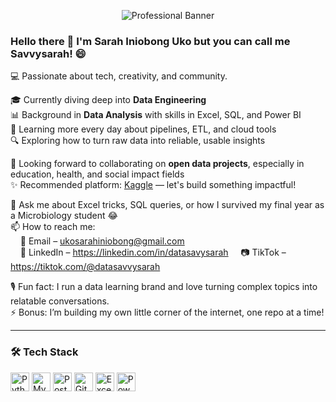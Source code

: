 <!-- Banner (optional but recommended for personality!) -->
<p align="center">
  <img src= "![Header](./https://github.com/datasavvysarah/sarah_profile_readme/blob/main/Professional%20LinkedIn%20Banner.png)"alt= "Professional Banner" />

</p>

### Hello there 👋 I'm Sarah Iniobong Uko but you can call me Savvysarah! 😄

💻 Passionate about tech, creativity, and community.

🎓 Currently diving deep into **Data Engineering**  
📊 Background in **Data Analysis** with skills in Excel, SQL, and Power BI  
🌱 Learning more every day about pipelines, ETL, and cloud tools  
🔍 Exploring how to turn raw data into reliable, usable insights

🤝 Looking forward to collaborating on **open data projects**, especially in education, health, and social impact fields  
✨ Recommended platform: [Kaggle](https://www.kaggle.com/) — let's build something impactful!

💬 Ask me about Excel tricks, SQL queries, or how I survived my final year as a Microbiology student 😂  
📫 How to reach me:  
&nbsp;&nbsp;&nbsp;&nbsp;📧 Email – ukosarahiniobong@gmail.com  
&nbsp;&nbsp;&nbsp;&nbsp;📱 LinkedIn – https://linkedin.com/in/datasavysarah
&nbsp;&nbsp;&nbsp;&nbsp;📷 TikTok – https://tiktok.com/@datasavvysarah

🎙️ Fun fact: I run a data learning brand and love turning complex topics into relatable conversations.  
⚡ Bonus: I’m building my own little corner of the internet, one repo at a time!

---

### 🛠️ Tech Stack
<p align="left">
  <img src="https://cdn.jsdelivr.net/gh/devicons/devicon/icons/python/python-original.svg" height="30" alt="Python" />
  <img src="https://cdn.jsdelivr.net/gh/devicons/devicon/icons/mysql/mysql-original-wordmark.svg" height="30" alt="MySQL" />
  <img src="https://cdn.jsdelivr.net/gh/devicons/devicon/icons/postgresql/postgresql-original.svg" height="30" alt="PostgreSQL" />
  <img src="https://cdn.jsdelivr.net/gh/devicons/devicon/icons/git/git-original.svg" height="30" alt="Git" />
  <img src="https://img.icons8.com/color/48/000000/microsoft-excel-2019--v1.png" height="30" alt="Excel" />
  <img src="https://img.icons8.com/color/48/000000/power-bi.png" height="30" alt="Power BI" />
</p>
